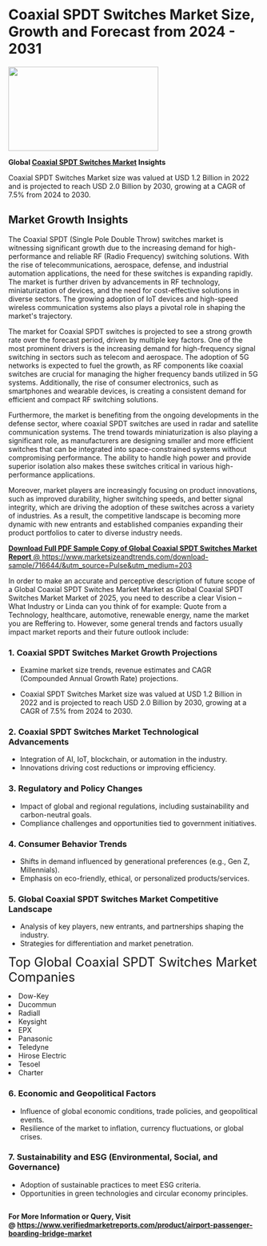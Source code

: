 <H1>Coaxial SPDT Switches Market Size, Growth and Forecast from 2024 - 2031</H1><img class="aligncenter size-medium wp-image-584254" src="https://thirdeyenews.in/wp-content/uploads/2024/09/Global-Market-Research-300x168.jpeg" alt="" width="300" height="168" /><p><strong>Global&nbsp;<a href="https://www.marketsizeandtrends.com/download-sample/716644/&amp;utm_source=Pulse&amp;utm_medium=203">Coaxial SPDT Switches Market</a> Insights</strong></p><p>Coaxial SPDT Switches Market size was valued at USD 1.2 Billion in 2022 and is projected to reach USD 2.0 Billion by 2030, growing at a CAGR of 7.5% from 2024 to 2030.</p><p><h2>Market Growth Insights</h2> <p>The Coaxial SPDT (Single Pole Double Throw) switches market is witnessing significant growth due to the increasing demand for high-performance and reliable RF (Radio Frequency) switching solutions. With the rise of telecommunications, aerospace, defense, and industrial automation applications, the need for these switches is expanding rapidly. The market is further driven by advancements in RF technology, miniaturization of devices, and the need for cost-effective solutions in diverse sectors. The growing adoption of IoT devices and high-speed wireless communication systems also plays a pivotal role in shaping the market's trajectory.</p> <p><a href="#"></a></p> <p>The market for Coaxial SPDT switches is projected to see a strong growth rate over the forecast period, driven by multiple key factors. One of the most prominent drivers is the increasing demand for high-frequency signal switching in sectors such as telecom and aerospace. The adoption of 5G networks is expected to fuel the growth, as RF components like coaxial switches are crucial for managing the higher frequency bands utilized in 5G systems. Additionally, the rise of consumer electronics, such as smartphones and wearable devices, is creating a consistent demand for efficient and compact RF switching solutions.</p> <p>Furthermore, the market is benefiting from the ongoing developments in the defense sector, where coaxial SPDT switches are used in radar and satellite communication systems. The trend towards miniaturization is also playing a significant role, as manufacturers are designing smaller and more efficient switches that can be integrated into space-constrained systems without compromising performance. The ability to handle high power and provide superior isolation also makes these switches critical in various high-performance applications.</p> <p>Moreover, market players are increasingly focusing on product innovations, such as improved durability, higher switching speeds, and better signal integrity, which are driving the adoption of these switches across a variety of industries. As a result, the competitive landscape is becoming more dynamic with new entrants and established companies expanding their product portfolios to cater to diverse industry needs.</p> <p><a href="#"></p><p><span class=""><strong>Download Full PDF Sample Copy of Global Coaxial SPDT Switches Market Report</strong> @ <a href="https://www.marketsizeandtrends.com/download-sample/716644/&amp;utm_source=Pulse&amp;utm_medium=203" target="_blank">https://www.marketsizeandtrends.com/download-sample/716644/&amp;utm_source=Pulse&amp;utm_medium=203</a></span></p><p>In order to make an accurate and perceptive description of future scope of a Global&nbsp;Coaxial SPDT Switches Market Market as Global&nbsp;Coaxial SPDT Switches Market Market of 2025, you need to describe a clear Vision &ndash; What Industry or Linda can you think of for example: Quote from a Technology, healthcare, automotive, renewable energy, name the market you are Reffering to. However, some general trends and factors usually impact market reports and their future outlook include:</p><h3>1.&nbsp;<strong>Coaxial SPDT Switches Market Growth Projections</strong></h3><ul><li>Examine market size trends, revenue estimates and CAGR (Compounded Annual Growth Rate) projections.</li><li><p>Coaxial SPDT Switches Market size was valued at USD 1.2 Billion in 2022 and is projected to reach USD 2.0 Billion by 2030, growing at a CAGR of 7.5% from 2024 to 2030.</p></li></ul><h3>2.&nbsp;<strong>Coaxial SPDT Switches Market Technological Advancements</strong></h3><ul><li>Integration of AI, IoT, blockchain, or automation in the industry.</li><li>Innovations driving cost reductions or improving efficiency.</li></ul><h3>3.&nbsp;<strong>Regulatory and Policy Changes</strong></h3><ul><li>Impact of global and regional regulations, including sustainability and carbon-neutral goals.</li><li>Compliance challenges and opportunities tied to government initiatives.</li></ul><h3>4.&nbsp;<strong>Consumer Behavior Trends</strong></h3><ul><li>Shifts in demand influenced by generational preferences (e.g., Gen Z, Millennials).</li><li>Emphasis on eco-friendly, ethical, or personalized products/services.</li></ul><h3>5.&nbsp;<strong>Global Coaxial SPDT Switches Market Competitive Landscape</strong></h3><ul><li>Analysis of key players, new entrants, and partnerships shaping the industry.</li><li>Strategies for differentiation and market penetration.</li></ul><p data-pm-slice="1 1 []"><span style="color: inherit; font-family: inherit; font-size: 25px;">Top Global Coaxial SPDT Switches Market Companies</span></p><div class="" data-test-id=""><p><li>Dow-Key</li><li> Ducommun</li><li> Radiall</li><li> Keysight</li><li> EPX</li><li> Panasonic</li><li> Teledyne</li><li> Hirose Electric</li><li> Tesoel</li><li> Charter</li></p></div><h3>6.&nbsp;<strong>Economic and Geopolitical Factors</strong></h3><ul><li>Influence of global economic conditions, trade policies, and geopolitical events.</li><li>Resilience of the market to inflation, currency fluctuations, or global crises.</li></ul><h3>7.&nbsp;<strong>Sustainability and ESG (Environmental, Social, and Governance)</strong></h3><ul><li>Adoption of sustainable practices to meet ESG criteria.</li><li>Opportunities in green technologies and circular economy principles.</li></ul><h2><strong style="font-size: 14px;">For More Information or Query, Visit @&nbsp;</strong><a style="background-color: #ffffff; font-size: 14px;" href="https://www.marketsizeandtrends.com/report/coaxial-spdt-switches-market/" target="_blank">https://www.verifiedmarketreports.com/product/airport-passenger-boarding-bridge-market</a></h2>
